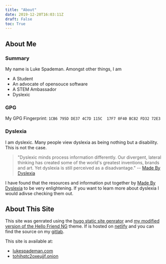 ```yaml
---
title: "About"
date: 2019-12-20T16:03:11Z
draft: False
toc: True
---
```


## About Me

### Summary

My name is Luke Spademan.
Amongst other things, I am

* A Student
* An advocate of opensouce software
* A STEM Ambassador
* Dyslexic

### GPG

My GPG Fingerprint: `1CB6 795D DE37 4C7D 115C  17F7 0F40 BC82 FD32 72E3`

### Dyslexia

I am dyslexic.
Many people view dyslexia as being nothing but a disability.
This is not the case.

> "Dyslexic minds process information differently.
> Our divergent, lateral thinking has created some of the world's greatest inventions, brands and art.
> Yet dyslexia is still perceived as a disadvantage."
> -- [Made By Dyslexia](http://madebydyslexia.org)

I have found that the resources and information put together by [Made By Dyslexia](http://madebydyslexia.org) to be very enlightening.
If you want to learn more about dyslexia I would adivse checking them out.

## About This Site

This site was genrated using the [hugo static site genrator](https://gohugo.io) and [my modified version of the Hello Friend NG](https://gitlab.com/mokytis/hello-friend-ng) theme.
If is hosted on [netlify](https://www.netlify.com/) and you can find the source on my [gitlab](https://gitlab.com/mokytis/hugo-site).

This site is available at:

* [lukespademan.com](https://lukespademan.com)
* [tohihqtc2oxeujjf.onion](http://tohihqtc2oxeujjf.onion)

